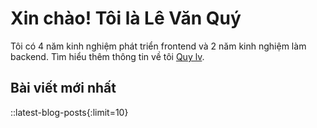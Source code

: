# Xin chào! Tôi là Lê Văn Quý
Tôi có 4 năm kinh nghiệm phát triển frontend và 2 năm kinh nghiệm làm backend. Tìm hiểu thêm thông tin về tôi [Quy lv](/about).

## Bài viết mới nhất
::latest-blog-posts{:limit=10}